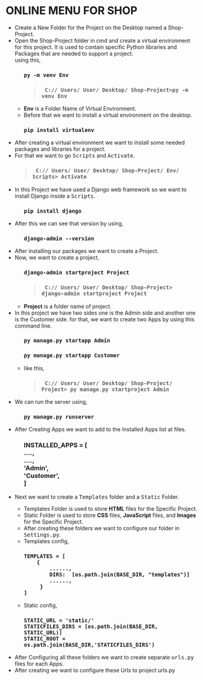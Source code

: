<h1>ONLINE MENU FOR SHOP</h1>
<ul type="disc">
  <li>Create a New Folder for the Project on the Desktop named a Shop-Project.</li>
  <li>Open the Shop-Project folder in cmd and create a virtual environment for this project. It is used to contain specific Python libraries and Packages that are needed to support a project.<br>
  using this,
    <ul>
      <h3><code>py -m venv <span title="folder name">Env</span></code></h3>
      <div>
          <h3><blockquote><code> C:// Users/ User/ Desktop/ Shop-Project>py -m venv Env </code></blockquote></h3>
      </div>
      <li><b>Env</b> is a Folder Name of Virtual Environment.</li>
      <li>Before that we want to install a virtual environment on the desktop. <br><h3> <code>pip install virtualenv</code></h3></li>
    </ul>
    </li>
    <li>After creating a virtual environment we want to install some needed packages and libraries for a project.</li>
    <li>For that we want to go <tt>Scripts</tt> and <tt>Activate</tt>.</li>
    <div>
      <h3><blockquote><code> C:// Users/ User/ Desktop/ Shop-Project/ Env/ Scripts> Activate </code></blockquote></h3>
    </div>
  <li>In this Project we have used a Django web framework so we want to install Django inside a <tt>Scripts</tt>.</li>
  <ul>
    <h3><code>pip install django</code></h3>
  </ul>
<li>After this we can see that version by using,</li>
  <ul>
    <h3><code>django-admin --version</code></h3>
  </ul>
<li>After installing our packages we want to create a Project.</li>
<li>Now, we want to create a project,</li>
  <ul>
    <h3><code>django-admin startproject <span title="folder name">Project</span></code></h3>
    <h3><blockquote><code> C:// Users/ User/ Desktop/ Shop-Project> django-admin startproject Project </code></blockquote></h3>
    <li><b>Project</b> is a folder name of project.</li>
  </ul>
<li>In this project we have two sides one is the Admin side and another one is the Customer side. for that, we want to create two Apps by using this command line.</li>
  <ul>
    <h3><code>py manage.py startapp <span title="folder name">Admin</span></code></h3>
    <h3><code>py manage.py startapp <span title="folder name">Customer</span></code></h3>
    <li>like this,</li>
    <h3><blockquote><code> C:// Users/ User/ Desktop/ Shop-Project/ Project> py manage.py startproject Admin </code></blockquote></h3>
  </ul>

<li>We can run the server using,</li>
 <ul>
   <h3><code>py manage.py runserver</code></h3>
 </ul>
 <li>After Creating Apps we want to add to the Installed Apps list at  files.</li>
 <ul><h3>
   INSTALLED_APPS = [ <br>
                   ....,<br>
                   ....,<br>
                'Admin',<br>
             'Customer',<br>
]
 </h3></ul>
 <li>Next we want to create a <tt>Templates</tt> folder and a <tt>Static</tt> Folder.</li>
 <ul>
   <li>Templates Folder is used to store <b>HTML</b> files for the Specific Project.</li>
   <li>Static Folder is used to store <b>CSS</b> files, <b>JavaScript</b> files, and <b>Images</b> for the Specific Project.</li>
   <li>After creating these folders we want to configure our folder in <tt>Settings.py</tt>.</li>
   <li>Templates config,
     <h3><code>TEMPLATES = [</code><br>
     <code>    {</code><br>
     <code>        ......,</code><br>
     <code>        DIRS:  [os.path.join(BASE_DIR, "templates")]</code><br>
     <code>        ......,</code><br>
     <code>     }</code><br>
   <code>]</code></h3></li>

   <li>Static config,
     <h3><code>STATIC_URL = 'static/'</code><br>
       <code>STATICFILES_DIRS = [os.path.join(BASE_DIR, STATIC_URL)]</code><br>
       <code>STATIC_ROOT = os.path.join(BASE_DIR,'STATICFILES_DIRS')</code></h3>
   </li>
 </ul>
 <li>After Configuring all these folders we want to create separate <tt>urls.py</tt> files for each Apps.</li>
 <li>After creating we want to configure these Urls to project urls.py </li>
</ul>

